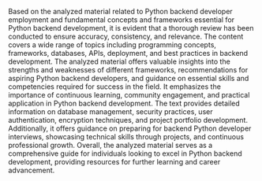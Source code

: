 Based on the analyzed material related to Python backend developer employment and fundamental concepts and frameworks essential for Python backend development, it is evident that a thorough review has been conducted to ensure accuracy, consistency, and relevance. The content covers a wide range of topics including programming concepts, frameworks, databases, APIs, deployment, and best practices in backend development. The analyzed material offers valuable insights into the strengths and weaknesses of different frameworks, recommendations for aspiring Python backend developers, and guidance on essential skills and competencies required for success in the field. It emphasizes the importance of continuous learning, community engagement, and practical application in Python backend development. The text provides detailed information on database management, security practices, user authentication, encryption techniques, and project portfolio development. Additionally, it offers guidance on preparing for backend Python developer interviews, showcasing technical skills through projects, and continuous professional growth. Overall, the analyzed material serves as a comprehensive guide for individuals looking to excel in Python backend development, providing resources for further learning and career advancement.